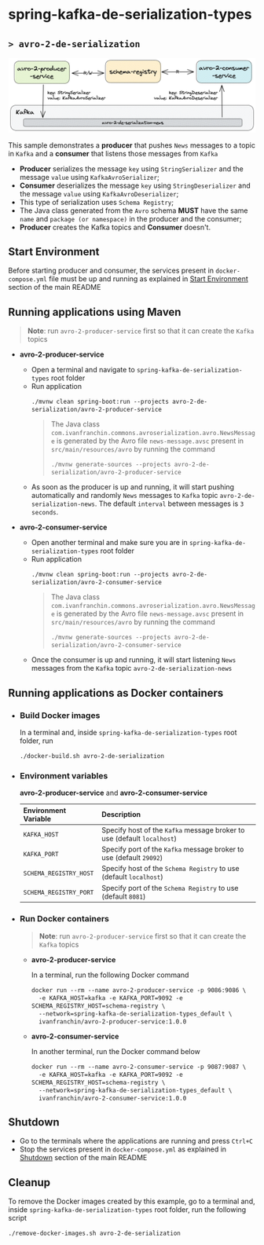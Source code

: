 # spring-kafka-de-serialization-types
## `> avro-2-de-serialization`

![avro-2-de-serialization](../documentation/avro-2-de-serialization.png)

This sample demonstrates a **producer** that pushes `News` messages to a topic in `Kafka` and a **consumer** that listens those messages from `Kafka`
- **Producer** serializes the message `key` using `StringSerializer` and the message `value` using `KafkaAvroSerializer`;
- **Consumer** deserializes the message `key` using `StringDeserializer` and the message `value` using `KafkaAvroDeserializer`;
- This type of serialization uses `Schema Registry`;
- The Java class generated from the `Avro` schema **MUST** have the same `name` and `package (or namespace)` in the producer and the consumer;
- **Producer** creates the Kafka topics and **Consumer** doesn't.

## Start Environment

Before starting producer and consumer, the services present in `docker-compose.yml` file must be up and running as explained in [Start Environment](https://github.com/ivangfr/spring-kafka-de-serialization-types#start-environment) section of the main README

## Running applications using Maven

> **Note**: run `avro-2-producer-service` first so that it can create the `Kafka` topics

- **avro-2-producer-service**

  - Open a terminal and navigate to `spring-kafka-de-serialization-types` root folder
  - Run application
    ```
    ./mvnw clean spring-boot:run --projects avro-2-de-serialization/avro-2-producer-service
    ```
    > The Java class `com.ivanfranchin.commons.avroserialization.avro.NewsMessage` is generated by the Avro file `news-message.avsc` present in `src/main/resources/avro` by running the command
    > ```
    > ./mvnw generate-sources --projects avro-2-de-serialization/avro-2-producer-service
    > ```
  - As soon as the producer is up and running, it will start pushing automatically and randomly `News` messages to `Kafka` topic `avro-2-de-serialization-news`. The default `interval` between messages is `3 seconds`.

- **avro-2-consumer-service**

  - Open another terminal and make sure you are in `spring-kafka-de-serialization-types` root folder
  - Run application
    ```
    ./mvnw clean spring-boot:run --projects avro-2-de-serialization/avro-2-consumer-service
    ```
    > The Java class `com.ivanfranchin.commons.avroserialization.avro.NewsMessage` is generated by the Avro file `news-message.avsc` present in `src/main/resources/avro` by running the command
    > ```
    > ./mvnw generate-sources --projects avro-2-de-serialization/avro-2-consumer-service
    > ```
  - Once the consumer is up and running, it will start listening `News` messages from the `Kafka` topic `avro-2-de-serialization-news`

## Running applications as Docker containers

- ### Build Docker images

  In a terminal and, inside `spring-kafka-de-serialization-types` root folder, run
  ```
  ./docker-build.sh avro-2-de-serialization
  ```

- ### Environment variables

  **avro-2-producer-service** and **avro-2-consumer-service**

  | Environment Variable   | Description                                                             |
  |------------------------|-------------------------------------------------------------------------|
  | `KAFKA_HOST`           | Specify host of the `Kafka` message broker to use (default `localhost`) |
  | `KAFKA_PORT`           | Specify port of the `Kafka` message broker to use (default `29092`)     |
  | `SCHEMA_REGISTRY_HOST` | Specify host of the `Schema Registry` to use (default `localhost`)      |
  | `SCHEMA_REGISTRY_PORT` | Specify port of the `Schema Registry` to use (default `8081`)           |

- ### Run Docker containers

  > **Note**: run `avro-2-producer-service` first so that it can create the `Kafka` topics

  - **avro-2-producer-service**

    In a terminal, run the following Docker command
    ```
    docker run --rm --name avro-2-producer-service -p 9086:9086 \
      -e KAFKA_HOST=kafka -e KAFKA_PORT=9092 -e SCHEMA_REGISTRY_HOST=schema-registry \
      --network=spring-kafka-de-serialization-types_default \
      ivanfranchin/avro-2-producer-service:1.0.0
    ```

  - **avro-2-consumer-service**

    In another terminal, run the Docker command below
    ```
    docker run --rm --name avro-2-consumer-service -p 9087:9087 \
      -e KAFKA_HOST=kafka -e KAFKA_PORT=9092 -e SCHEMA_REGISTRY_HOST=schema-registry \
      --network=spring-kafka-de-serialization-types_default \
      ivanfranchin/avro-2-consumer-service:1.0.0
    ```

## Shutdown

- Go to the terminals where the applications are running and press `Ctrl+C`
- Stop the services present in `docker-compose.yml` as explained in [Shutdown](https://github.com/ivangfr/spring-kafka-de-serialization-types#shutdown) section of the main README

## Cleanup

To remove the Docker images created by this example, go to a terminal and, inside `spring-kafka-de-serialization-types` root folder, run the following script
```
./remove-docker-images.sh avro-2-de-serialization
```
